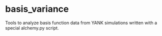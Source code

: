 basis_variance
==============

Tools to analyze basis function data from YANK simulations written with a special alchemy.py script.
